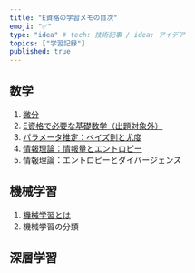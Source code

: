 ```yaml
---
title: "E資格の学習メモの目次"
emoji: "✅"
type: "idea" # tech: 技術記事 / idea: アイデア
topics: ["学習記録"]
published: true
---
```


## 数学
1. [微分](https://zenn.dev/cartellya/articles/cartellya_20250427202229_e-memo-00001)
2. [E資格で必要な基礎数学（出題対象外）](https://zenn.dev/cartellya/articles/cartellya_20250427202229_e-memo-00004)
3. [パラメータ推定：ベイズ則と尤度](https://zenn.dev/cartellya/articles/cartellya_20250427202229_e-memo-00005)
4. [情報理論：情報量とエントロピー](https://zenn.dev/cartellya/articles/cartellya_20250427202229_e-memo-00002)
5. 情報理論：エントロピーとダイバージェンス

## 機械学習
1. [機械学習とは](https://zenn.dev/cartellya/articles/cartellya_20250504160626_e-memo-00007)
2. 機械学習の分類


## 深層学習